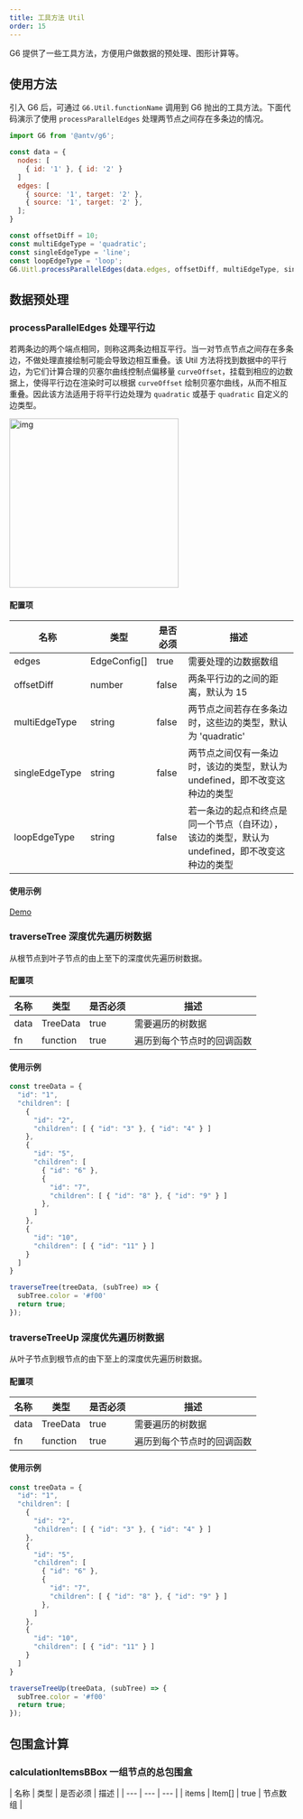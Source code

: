 ```yaml
---
title: 工具方法 Util
order: 15
---
```


G6 提供了一些工具方法，方便用户做数据的预处理、图形计算等。

## 使用方法

引入 G6 后，可通过 `G6.Util.functionName` 调用到 G6 抛出的工具方法。下面代码演示了使用 `processParallelEdges` 处理两节点之间存在多条边的情况。

```javascript
import G6 from '@antv/g6';

const data = {
  nodes: [
    { id: '1' }, { id: '2' }
  ]
  edges: [
    { source: '1', target: '2' },
    { source: '1', target: '2' },
  ];
}

const offsetDiff = 10;
const multiEdgeType = 'quadratic';
const singleEdgeType = 'line';
const loopEdgeType = 'loop';
G6.Uitl.processParallelEdges(data.edges, offsetDiff, multiEdgeType, singleEdgeType, loopEdgeType);
```

## 数据预处理

### processParallelEdges 处理平行边

若两条边的两个端点相同，则称这两条边相互平行。当一对节点节点之间存在多条边，不做处理直接绘制可能会导致边相互重叠。该 Util 方法将找到数据中的平行边，为它们计算合理的贝塞尔曲线控制点偏移量 `curveOffset`，挂载到相应的边数据上，使得平行边在渲染时可以根据 `curveOffset` 绘制贝塞尔曲线，从而不相互重叠。因此该方法适用于将平行边处理为 `quadratic` 或基于 `quadratic` 自定义的边类型。

<img src='https://gw.alipayobjects.com/mdn/rms_f8c6a0/afts/img/A*g2p_Qa_wZcIAAAAAAAAAAABkARQnAQ' width=300 alt='img'/>

#### 配置项

| 名称 | 类型    | 是否必须   | 描述              |
| ---- | ------ | ------ | ---------------------------- |
| edges  | EdgeConfig[] | true | 需要处理的边数据数组 |
| offsetDiff  | number | false | 两条平行边的之间的距离，默认为 15 |
| multiEdgeType  | string | false | 两节点之间若存在多条边时，这些边的类型，默认为 'quadratic' |
| singleEdgeType  | string | false | 两节点之间仅有一条边时，该边的类型，默认为 undefined，即不改变这种边的类型 |
| loopEdgeType  | string | false | 若一条边的起点和终点是同一个节点（自环边），该边的类型，默认为 undefined，即不改变这种边的类型 |

#### 使用示例

[Demo](/zh/examples/item/multiEdge#multiEdges)

### traverseTree 深度优先遍历树数据

从根节点到叶子节点的由上至下的深度优先遍历树数据。

#### 配置项

| 名称 | 类型    | 是否必须   | 描述              |
| ---- | ------ | ------ | ---------------------------- |
| data  | TreeData| true | 需要遍历的树数据 |
| fn  | function | true | 遍历到每个节点时的回调函数 |

#### 使用示例

```javascript
const treeData = {
  "id": "1",
  "children": [
    {
      "id": "2",
      "children": [ { "id": "3" }, { "id": "4" } ]
    },
    {
      "id": "5",
      "children": [
        { "id": "6" },
        {
          "id": "7",
          "children": [ { "id": "8" }, { "id": "9" } ]
        },
      ]
    },
    {
      "id": "10",
      "children": [ { "id": "11" } ]
    }
  ]
}

traverseTree(treeData, (subTree) => {
  subTree.color = '#f00'
  return true;
});
```


### traverseTreeUp 深度优先遍历树数据

从叶子节点到根节点的由下至上的深度优先遍历树数据。

#### 配置项

| 名称 | 类型    | 是否必须   | 描述              |
| ---- | ------ | ------ | ---------------------------- |
| data  | TreeData| true | 需要遍历的树数据 |
| fn  | function | true | 遍历到每个节点时的回调函数 |

#### 使用示例

```javascript
const treeData = {
  "id": "1",
  "children": [
    {
      "id": "2",
      "children": [ { "id": "3" }, { "id": "4" } ]
    },
    {
      "id": "5",
      "children": [
        { "id": "6" },
        {
          "id": "7",
          "children": [ { "id": "8" }, { "id": "9" } ]
        },
      ]
    },
    {
      "id": "10",
      "children": [ { "id": "11" } ]
    }
  ]
}

traverseTreeUp(treeData, (subTree) => {
  subTree.color = '#f00'
  return true;
});
```


## 包围盒计算

### calculationItemsBBox 一组节点的总包围盒

| 名称 | 类型    | 是否必须   | 描述              |
| --- | --- | --- |
| items  | Item[] | true | 节点数组 |